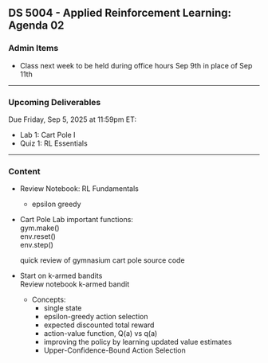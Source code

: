 ## DS 5004 - Applied Reinforcement Learning: Agenda 02



### Admin Items

- Class next week to be held during office hours Sep 9th in place of Sep 11th

---


### Upcoming Deliverables

Due Friday, Sep 5, 2025 at 11:59pm ET:

- Lab 1: Cart Pole I 
- Quiz 1: RL Essentials
---

### Content

- Review Notebook: RL Fundamentals
  - epsilon greedy

- Cart Pole Lab
  important functions:  
  gym.make()  
  env.reset()  
  env.step()

  quick review of gymnasium cart pole source code

- Start on k-armed bandits  
  Review notebook k-armed bandit
  - Concepts:
    - single state
    - epsilon-greedy action selection
    - expected discounted total reward
    - action-value function, Q(a) vs q(a)
    - improving the policy by learning updated value estimates
    - Upper-Confidence-Bound Action Selection


